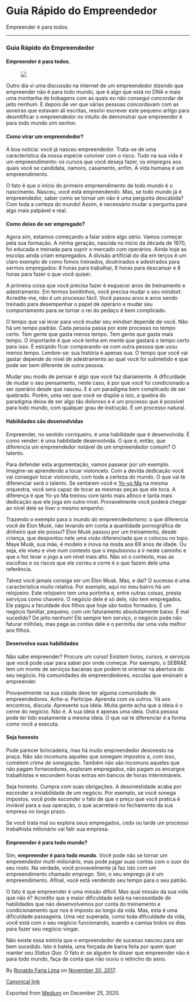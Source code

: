Guia Rápido do Empreendedor
===========================

Empreender é para todos.

------------------------------------------------------------------------

### Guia Rápido do Empreendedor

#### Empreender é para todos.

<figure>
<img src="https://cdn-images-1.medium.com/max/800/1*Prnhh5VCRmeFEVJwqbMUXw.jpeg" class="graf-image" />
</figure>Outro dia vi uma discussão na internet de um empreendedor
dizendo que empreender não é para todo mundo, que é algo que está no DNA
e mais uma montanha de bobagens com as quais eu não consegui concordar
de jeito nenhum. E depois de ver que várias pessoas concordavam com as
asneiras que estavam ali escritas, resolvi escrever este pequeno artigo
para desmitificar o empreendedor no intuito de demonstrar que empreender
é para todo mundo sim senhor.

#### Como virar um empreendedor?

A boa notícia: você já nasceu empreendedor. Trata-se de uma
característica da nossa espécie conviver com o risco. Tudo na sua vida é
um empreendimento: os cursos que você deseja fazer, os empregos aos
quais você se candidata, namoro, casamento, enfim. A vida humana é um
empreendimento.

O fato é que o início do primeiro empreendimento de todo mundo é o
nascimento. Nasceu, você está empreendendo. Mas, se todo mundo já é
empreendedor, saber como se tornar um não é uma pergunta descabida? Com
toda a certeza do mundo! Assim, é necessário mudar a pergunta para algo
mais palpável e real.

#### Como deixo de ser empregado?

Agora sim, estamos começando a falar sobre algo sério. Vamos começar
pela sua formação. A minha geração, nascida no início da década de 1970,
foi educada e treinada para suprir o mercado com operários. Ainda hoje
as escolas ainda criam empregados. A divisão artificial do dia em terços
é um claro exemplo de como fomos treinados, doutrinados e adestrados
para sermos empregados: 8 horas para trabalhar, 8 horas para descansar e
8 horas para fazer o que você quiser.

A primeira coisa que você precisa fazer é esquecer anos de treinamento e
adestramento. Em termos bonitinhos, você precisa mudar o seu *mindset*.
Acredite-me, não é um processo fácil. Você passou anos e anos sendo
treinado para desempenhar o papel de operário e mudar seu comportamento
para se tornar o rei do pedaço é bem complicado.

O tempo que vai levar para você mudar seu *mindset* depende de você. Não
há um tempo padrão. Cada pessoa passa por este processo no tempo certo.
Tem gente que gasta menos tempo. Tem gente que gasta mais tempo. O
importante é que você tenha em mente que gastará o tempo certo para
isso. É estúpido ficar comparando-se com outra pessoa que usou menos
tempo. Lembre-se: sua história é apenas sua. O tempo que você vai gastar
depende do nível de adestramento ao qual você foi submetido e que pode
ser bem diferente de outra pessoa.

Mudar seu modo de pensar é algo que você faz diariamente. A dificuldade
de mudar o seu pensamento, neste caso, é por que você foi condicionado a
ser operário desde que nasceu. E é um paradigma bem complicado de ser
quebrado. Porém, uma vez que você se dispõe a isto, a quebra do
paradigma deixa de ser algo tão doloroso e é um processo que é possível
para todo mundo, com qualquer grau de instrução. É um processo natural.

#### Habilidades são desenvolvidas

Empreender, no sentido corriqueiro, é uma habilidade que é desenvolvida.
É como vender: é uma habilidade desenvolvida. O que é, então, que
diferencia um empreendedor notável de um empreendedor comum? O talento.

Para defender esta argumentação, vamos passear por um exemplo.
Imagine-se aprendendo a tocar violoncelo. Com a devida dedicação você
vai conseguir tocar violoncelo, com toda a certeza do mundo. O que vai
te diferenciar será o talento. Se sentarem você e
<a href="https://pt.wikipedia.org/wiki/Yo-Yo_Ma" class="markup--anchor markup--p-anchor">Yo-yo Ma</a>
na mesma orquestra, você será capaz de tocar as mesmas peças que ele
toca. A diferença é que Yo-yo Ma treinou com tanto mais afinco e tanta
mais dedicação que ele joga em outro nível. Provavelmente você poderá
chegar ao nível dele se tiver o mesmo empenho.

Trazendo o exemplo para o mundo do empreendedorismo: o que diferencia
você de Elon Musk, não levando em conta a quantidade pornográfica de
dinheiro que ele possui? Elon Musk passou por um treinamento, desde
criança, que despontou nele uma visão diferenciada que o colocou no
topo. Maye Musk, sua mãe, é modelo e inova na moda aos 69 anos de idade.
Ou seja, ele viveu e vive num contexto que o impulsionou a ir neste
caminho e que o fez levar o jogo a um nível mais alto. Não só o
contexto, mas as escolhas e os riscos que ele correu e corre é o que
fazem dele uma referência.

Talvez você jamais consiga ser um Elon Musk. Mas, e daí? O sucesso é uma
característica muito relativa. Por exemplo, aqui no meu bairro há um
relojoeiro. Este relojoeiro tem uma portinha e, entre outras coisas,
presta serviços como chaveiro. O negócio dele é só dele, não tem
empregados. Ele pagou a faculdade dos filhos que hoje são todos
formados. É um negócio familiar, pequeno, com um faturamento
absolutamente baixo. É mal sucedido? De jeito nenhum! Ele sempre tem
serviço, o negócio pode não faturar milhões, mas paga as contas dele e o
permitiu dar uma vida melhor aos filhos.

#### Desenvolva suas habilidades

Não sabe empreender? Procure um curso! Existem livros, cursos, e
serviços que você pode usar para saber por onde começar. Por exemplo, o
SEBRAE tem um monte de serviços bacanas que podem te orientar na
abertura do seu negócio. Há comunidades de empreendedores, escolas que
ensinam a empreender.

Provavelmente na sua cidade deve ter alguma comunidade de
empreendedores. Ache-a. Participe. Aprenda com os outros. Vá aos
encontros, discuta. Apresente sua ideia. Muita gente acha que a ideia é
o cerne do negócio. Não é. A sua ideia é apenas uma ideia. Outra pessoa
pode ter tido exatamente a mesma ideia. O que vai te diferenciar é a
forma como você a executa.

#### Seja honesto

Pode parecer brincadeira, mas há muito empreendedor desonesto na praça.
Não são incomuns aqueles que sonegam impostos e, com isso, cometem
*crime de sonegação*. Também não são incomuns aqueles que não pagam
fornecedores, exploram empregados, não pagam os encargos trabalhistas e
escondem horas extras em bancos de horas intermináveis.

Seja honesto. Cumpra com suas obrigações. A desonestidade acaba por
esconder a inviabilidade de um negócio. Por exemplo, se você sonega
impostos, você pode esconder o fato de que o preço que você pratica é
inviável para a sua operação, o que acarretará no fechamento da sua
empresa no longo prazo.

Se você trata mal ou explora seus empregados, cedo ou tarde um processo
trabalhista milionário vai falir sua empresa.

#### Empreender é para todo mundo?

Sim, **empreender é para todo mundo**. Você pode não se tornar um
empreendedor multi-milionário, mas pode pagar suas contas com o suor do
seu rosto. Na verdade, você provavelmente já faz isto com um
empreendimento chamado *emprego*. Sim, o seu emprego já é um
empreendimento. Afinal, você está vendendo seu tempo para o seu patrão.

O fato é que empreender é uma missão difícil. Mas qual missão da sua
vida que não é? Acredito que a maior dificuldade está na necessidade de
habilidades que não desenvolvemos por conta do treinamento e
condicionamento que nos é imposto ao longo da vida. Mas, esta é uma
dificuldade passageira. Uma vez superada, como toda dificuldade da vida,
você está com o seu negócio funcionando, suando a camisa todos os dias
para fazer seu negócio vingar.

Não existe essa estória que o empreendedor de sucesso nasceu para ser
bem sucedido. Isto é balela, uma forçada de barra feita por quem quer
manter seu *Status Quo*. O fato é: se alguém te disser que empreender
não é para todo mundo, faça de conta que não ouviu o relincho do asno.

By
<a href="https://medium.com/@ronaldolima" class="p-author h-card">Ronaldo Faria Lima</a>
on [November 30, 2017](https://medium.com/p/1c9bda68847d).

<a href="https://medium.com/@ronaldolima/guia-r%C3%A1pido-do-empreendedor-1c9bda68847d" class="p-canonical">Canonical link</a>

Exported from [Medium](https://medium.com) on December 25, 2020.
